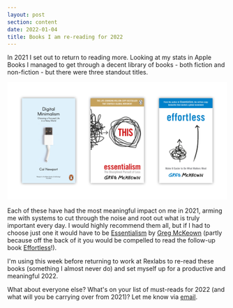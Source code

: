 ```yaml
---
layout: post
section: content
date: 2022-01-04
title: Books I am re-reading for 2022
---
```


In 2021 I set out to return to reading more.  Looking at my stats in Apple Books I managed to get through a decent library of books - both fiction and non-fiction - but there were three standout titles.

![](/assets/img/books/rereading-for-2022.png)

Each of these have had the most meaningful impact on me in 2021, arming me with systems to cut through the noise and root out what is truly important every day. I would highly recommend them all, but if I had to choose just one it would have to be [Essentialism](https://gregmckeown.com/books/essentialism/) by [Greg McKeown](https://gregmckeown.com) (partly because off the back of it you would be compelled to read the follow-up book [Effortless](https://gregmckeown.com/books/effortless/)!).

I'm using this week before returning to work at Rexlabs to re-read these books (something I almost never do) and set myself up for a productive and meaningful 2022.

What about everyone else? What's on your list of must-reads for 2022 (and what will you be carrying over from 2021)? Let me know via [email](mailto:phils@hey.com).
